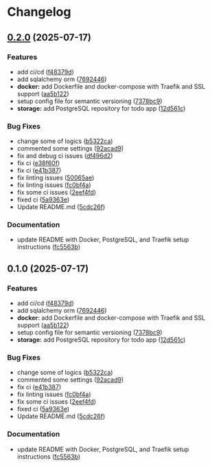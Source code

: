 # Changelog

## [0.2.0](https://github.com/Maede-alv/Todo-app/compare/v0.1.0...v0.2.0) (2025-07-17)


### Features

* add ci/cd ([f48379d](https://github.com/Maede-alv/Todo-app/commit/f48379d60e370b45fe92cb33696da2287165b673))
* add sqlalchemy orm ([7692446](https://github.com/Maede-alv/Todo-app/commit/76924468ff86a0c63f8c98b78d742dddc1646f9b))
* **docker:** add Dockerfile and docker-compose with Traefik and SSL support ([aa5b122](https://github.com/Maede-alv/Todo-app/commit/aa5b122c791beac9c50829e0ec71276103ee4adc))
* setup config file for semantic versioning ([7378bc9](https://github.com/Maede-alv/Todo-app/commit/7378bc90b542597f309a8253005428a2fa672db0))
* **storage:** add PostgreSQL repository for todo app ([12d561c](https://github.com/Maede-alv/Todo-app/commit/12d561c9b18ab628175480de5f9384c2209de622))


### Bug Fixes

* change some of logics ([b5322ca](https://github.com/Maede-alv/Todo-app/commit/b5322ca607844a804351fa7a9d6549a33fe729c1))
* commented some settings ([92acad9](https://github.com/Maede-alv/Todo-app/commit/92acad9de5552fd0ace7f126f62a74f85526682b))
* fix and debug ci issues ([df496d2](https://github.com/Maede-alv/Todo-app/commit/df496d26b776d4a0ee0ac3c2183b4f48f033f60e))
* fix ci ([e38f60f](https://github.com/Maede-alv/Todo-app/commit/e38f60f1dd531ddf55eb09985baed13c9e0b6cbe))
* fix ci ([e41b387](https://github.com/Maede-alv/Todo-app/commit/e41b387dfeb8af71092a8a603df3df431fa37efe))
* fix linting issues ([50065ae](https://github.com/Maede-alv/Todo-app/commit/50065aebd9d02c0e590d0102c5d0522e1e1dd75a))
* fix linting issues ([fc0bf4a](https://github.com/Maede-alv/Todo-app/commit/fc0bf4a4bb758abcf992717b50dd42a84393ba79))
* fix some ci issues ([2eef4fd](https://github.com/Maede-alv/Todo-app/commit/2eef4fd1944ace0bcaf7c8925669bd7d731e0986))
* fixed ci ([5a9363e](https://github.com/Maede-alv/Todo-app/commit/5a9363e201c263dac196b4ea34b71385b735e596))
* Update README.md ([5cdc26f](https://github.com/Maede-alv/Todo-app/commit/5cdc26fc3d963b494d73e12db356158636c6c831))


### Documentation

* update README with Docker, PostgreSQL, and Traefik setup instructions ([fc5563b](https://github.com/Maede-alv/Todo-app/commit/fc5563bbbdbb386bd73812d1ecca5ec97fd09806))

## 0.1.0 (2025-07-17)


### Features

* add ci/cd ([f48379d](https://github.com/Maede-alv/Todo-app/commit/f48379d60e370b45fe92cb33696da2287165b673))
* add sqlalchemy orm ([7692446](https://github.com/Maede-alv/Todo-app/commit/76924468ff86a0c63f8c98b78d742dddc1646f9b))
* **docker:** add Dockerfile and docker-compose with Traefik and SSL support ([aa5b122](https://github.com/Maede-alv/Todo-app/commit/aa5b122c791beac9c50829e0ec71276103ee4adc))
* setup config file for semantic versioning ([7378bc9](https://github.com/Maede-alv/Todo-app/commit/7378bc90b542597f309a8253005428a2fa672db0))
* **storage:** add PostgreSQL repository for todo app ([12d561c](https://github.com/Maede-alv/Todo-app/commit/12d561c9b18ab628175480de5f9384c2209de622))


### Bug Fixes

* change some of logics ([b5322ca](https://github.com/Maede-alv/Todo-app/commit/b5322ca607844a804351fa7a9d6549a33fe729c1))
* commented some settings ([92acad9](https://github.com/Maede-alv/Todo-app/commit/92acad9de5552fd0ace7f126f62a74f85526682b))
* fix ci ([e41b387](https://github.com/Maede-alv/Todo-app/commit/e41b387dfeb8af71092a8a603df3df431fa37efe))
* fix linting issues ([fc0bf4a](https://github.com/Maede-alv/Todo-app/commit/fc0bf4a4bb758abcf992717b50dd42a84393ba79))
* fix some ci issues ([2eef4fd](https://github.com/Maede-alv/Todo-app/commit/2eef4fd1944ace0bcaf7c8925669bd7d731e0986))
* fixed ci ([5a9363e](https://github.com/Maede-alv/Todo-app/commit/5a9363e201c263dac196b4ea34b71385b735e596))
* Update README.md ([5cdc26f](https://github.com/Maede-alv/Todo-app/commit/5cdc26fc3d963b494d73e12db356158636c6c831))


### Documentation

* update README with Docker, PostgreSQL, and Traefik setup instructions ([fc5563b](https://github.com/Maede-alv/Todo-app/commit/fc5563bbbdbb386bd73812d1ecca5ec97fd09806))
